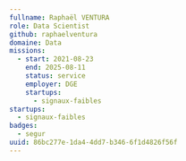 ```yaml
---
fullname: Raphaël VENTURA
role: Data Scientist
github: raphaelventura
domaine: Data
missions:
  - start: 2021-08-23
    end: 2025-08-11
    status: service
    employer: DGE
    startups:
      - signaux-faibles
startups:
  - signaux-faibles
badges:
  - segur
uuid: 86bc277e-1da4-4dd7-b346-6f1d4826f56f
---
```

